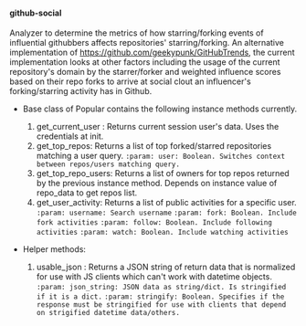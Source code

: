 #### github-social ####

Analyzer to determine the metrics of how starring/forking events of influential githubbers affects repositories' starring/forking. An alternative implementation of https://github.com/geekypunk/GitHubTrends, the current implementation looks at other factors including the usage of the current repository's domain by the starrer/forker and weighted influence scores based on their repo forks to arrive at social clout an influencer's forking/starring activity has in Github.

* Base class of Popular contains the following instance methods currently.
    1. get_current_user : Returns current session user's data.
                            Uses the credentials at init.
    2. get_top_repos: Returns a list of top forked/starred repositories matching
                        a user query.
                     `:param: user: Boolean. Switches context between repos/users
                        matching query.`
    3. get_top_repo_users: Returns a list of owners for top repos returned by the
                        previous instance method.
                        Depends on instance value of repo_data to get repos list.
    4. get_user_activity: Returns a list of public activities for a specific user.
                            `:param: username: Search username`
                            `:param: fork: Boolean. Include fork activities`
                            `:param: follow: Boolean. Include following activities`
                            `:param: watch: Boolean. Include watching activities`

* Helper methods:
    1. usable_json : Returns a JSON string of return data that is normalized
                    for use with JS clients which can't work with datetime
                    objects.
                    `:param: json_string: JSON data as string/dict. Is stringified
                            if it is a dict.`
                    `:param: stringify: Boolean. Specifies if the response must be
                            stringified for use with clients that depend on strigified
                            datetime data/others.`